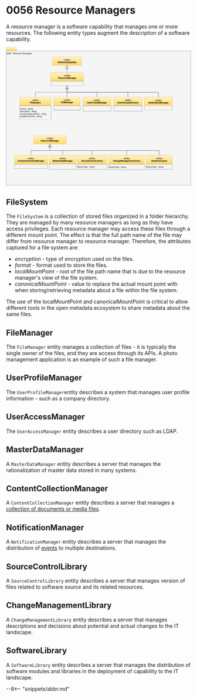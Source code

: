 <!-- SPDX-License-Identifier: CC-BY-4.0 -->
<!-- Copyright Contributors to the Egeria project. -->

# 0056 Resource Managers

A resource manager is a software capability that manages one or more resources.  The following entity types augment the description of a software capability.  

![UML](0056-Resource-Managers.svg)

## FileSystem

The `FileSystem` is a collection of stored files organized in a folder hierarchy.  They are managed by many resource managers as long as they have access privileges.  Each resource manager may access these files through a different mount point.  The effect is that the full path name of the file may differ from resource manager to resource manager.  Therefore, the attributes captured for a file system are:

* *encryption* - type of encryption used on the files.
* *format* - format used to store the files.
* *localMountPoint* - root of the file path name that is due to the resource manager's view of the file system.
* *canonicalMountPoint* - value to replace the actual mount point with when storing/retrieving metadata about a file within the file system.

The use of the localMountPoint and canonicalMountPoint is critical to allow different tools in the open metadata ecosystem to share metadata about the same files.

## FileManager

The `FileManager` entity manages a collection of files - it is typically the single owner of the files, and they are access through its APIs.  A photo management application is an example of such a file manager.

## UserProfileManager

The `UserProfileManager`entity describes a system that manages user profile information - such as a company directory.

## UserAccessManager

The `UserAccessManager` entity describes a user directory such as LDAP.

## MasterDataManager

A `MasterDataManager` entity describes a server that manages the rationalization of master data stored in many systems.

## ContentCollectionManager

A `ContentCollectionManager` entity describes a server that manages a [collection of documents or media files](/types/2/0221-Document-Stores).

## NotificationManager

A `NotificationManager` entity describes a server that manages the distribution of [events](/types/2/0223-Events-and-Logs) to multiple destinations.

## SourceControlLibrary

A `SourceControlLibrary` entity describes a server that manages version of files related to software source and its related resources.

## ChangeManagementLibrary

A `ChangeManagementLibrary` entity describes a server that manages descriptions and decisions about potential and actual changes to the IT landscape.

## SoftwareLibrary

A `SoftwareLibrary` entity describes a server that manages the distribution of software modules and libraries in the deployment of capability to the IT landscape.


--8<-- "snippets/abbr.md"
